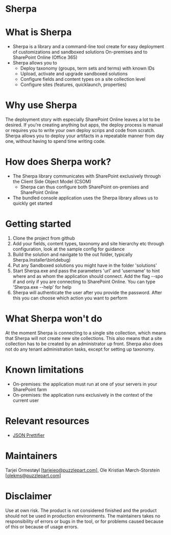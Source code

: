 Sherpa 
=================
# What is Sherpa
* Sherpa is a library and a command-line tool create for easy deployment of customizations and sandboxed solutions On-premises and to SharePoint Online (Office 365)
* Sherpa allows you to 
  * Deploy taxonomy (groups, term sets and terms) with known IDs 
  * Upload, activate and upgrade sandboxed solutions
  * Configure fields and content types on a site collection level
  * Configure sites (features, quicklaunch, properties)

# Why use Sherpa
The deployment story with especially SharePoint Online leaves a lot to be desired. If you're creating anything but apps, the deploy process is manual or requires you to write your own deploy scrips and code from scratch. Sherpa allows you to deploy your artifacts in a repeatable manner from day one, without having to spend time writing code. 
  
# How does Sherpa work? 
* The Sherpa library communicates with SharePoint exclusively through the Client Side Object Model (CSOM) 
  * Sherpa can thus configure both SharePoint on-premises and SharePoint Online
* The bundled console application uses the Sherpa library allows us to quickly get started

# Getting started
1. Clone the project from github
2. Add your fields, content types, taxonomy and site hierarchy etc through configuration, look at the sample config for guidance
3. Build the solution and navigate to the out folder, typically Sherpa.Installer\bin\debug)
4. Put any Sandboxed solutions you might have in the folder 'solutions' 
5. Start Sherpa.exe and pass the parameters 'url' and 'username' to hint where and as whom the application should connect. Add the flag --spo if and only if you are connecting to SharePoint Online. You can type 'Sherpa.exe --help' for help
6. Sherpa will authenticate the user after you provide the password. After this you can choose which action you want to perform 

# What Sherpa won't do
At the moment Sherpa is connecting to a single site collection, which means that Sherpa will not create new site collections. This also means that a site collection has to be created by an administrator up front. Sherpa also does not do any tenant administration tasks, except for setting up taxonomy.

# Known limitations
* On-premises: the application must run at one of your servers in your SharePoint farm
* On-premises: the application runs exclusively in the context of the current user

# Relevant resources
* <a href="http://www.uize.com/examples/json-prettifier.html">JSON Prettifier</a>

# Maintainers
Tarjei Ormestøyl [<a href="mailto:tarjeieo@puzzlepart.com">tarjeieo@puzzlepart.com</a>], 
Ole Kristian Mørch-Storstein [<a href="mailto:olekms@puzzlepart.com">olekms@puzzlepart.com</a>]

# Disclaimer
Use at own risk. The product is not considered finished and the product should not be used in production environments. The maintainers takes no responsibility of errors or bugs in the tool, or for problems caused because of this or because of usage errors.